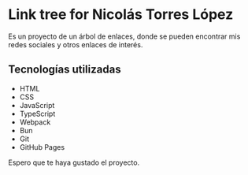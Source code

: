# Link tree for Nicolás Torres López
Es un proyecto de un árbol de enlaces, donde se pueden encontrar mis redes sociales y otros enlaces de interés.
## Tecnologías utilizadas
- HTML
- CSS
- JavaScript
- TypeScript
- Webpack
- Bun
- Git
- GitHub Pages

Espero que te haya gustado el proyecto.
